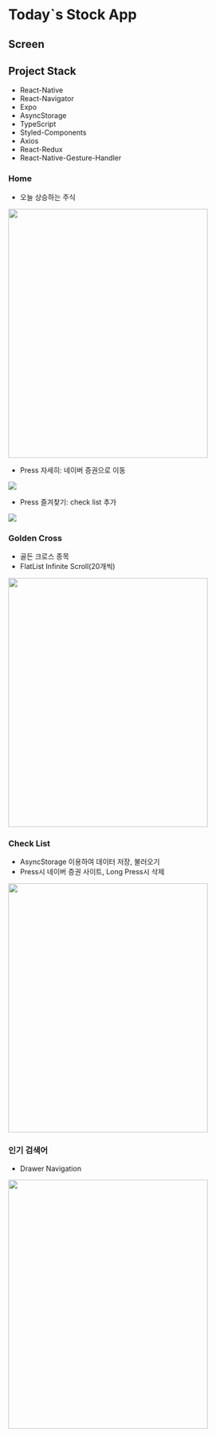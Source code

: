 # Today`s Stock App

## Screen
## Project Stack

* React-Native
* React-Navigator
* Expo
* AsyncStorage
* TypeScript
* Styled-Components
* Axios
* React-Redux
* React-Native-Gesture-Handler
### Home
* 오늘 상승하는 주식
<img src="https://user-images.githubusercontent.com/47658383/81490167-af8bc800-92b9-11ea-963f-c80ef752a03d.jpg" width="400px" height="500px">


* Press 자세히: 네이버 증권으로 이동
<img src="https://user-images.githubusercontent.com/47658383/81490362-6ab56080-92bc-11ea-90e3-0b26a0d9822d.jpg">


* Press 즐겨찾기: check list 추가
<img src="https://user-images.githubusercontent.com/47658383/81490364-6d17ba80-92bc-11ea-91b9-9bd172cfcfa1.jpg">


### Golden Cross
* 골든 크로스 종목
* FlatList Infinite Scroll(20개씩)
<img src="https://user-images.githubusercontent.com/47658383/81490219-3640a500-92ba-11ea-8fa3-13fbdae90bc5.jpg" width="400px" height="500px">


### Check List
* AsyncStorage 이용하여 데이터 저장, 불러오기
* Press시 네이버 증권 사이트, Long Press시 삭제
<img src="https://user-images.githubusercontent.com/47658383/81490220-380a6880-92ba-11ea-8816-b20b85e84ae8.jpg" width="400px" height="500px">


### 인기 검색어
* Drawer Navigation
<img src="https://user-images.githubusercontent.com/47658383/81490224-3c368600-92ba-11ea-9ea3-0df2e646c75f.jpg" width="400px" height="500px">
